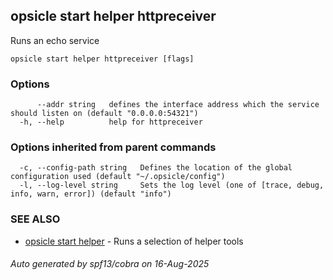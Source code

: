 ## opsicle start helper httpreceiver

Runs an echo service

```
opsicle start helper httpreceiver [flags]
```

### Options

```
      --addr string   defines the interface address which the service should listen on (default "0.0.0.0:54321")
  -h, --help          help for httpreceiver
```

### Options inherited from parent commands

```
  -c, --config-path string   Defines the location of the global configuration used (default "~/.opsicle/config")
  -l, --log-level string     Sets the log level (one of [trace, debug, info, warn, error]) (default "info")
```

### SEE ALSO

* [opsicle start helper](cli/opsicle_start_helper.md)	 - Runs a selection of helper tools

###### Auto generated by spf13/cobra on 16-Aug-2025

